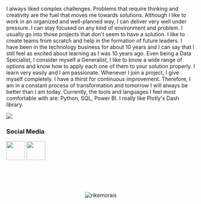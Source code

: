 <div>
  <p>I always liked complex challenges. Problems that require thinking and creativity are the fuel that moves me towards solutions. Although I like to work in an organized and well-planned way, I can deliver very well under pressure. I can stay focused on any kind of environment and problem. I usually go into those projects that don't seem to have a solution. I like to create teams from scratch and help in the formation of future leaders. I have been in the technology business for about 10 years and I can say that I still feel as excited about learning as I was 10 years ago.
Even being a Data Specialist, I consider myself a Generalist, I like to know a wide range of options and know how to apply each one of them to your solution properly. I learn very easily and I am passionate. Whenever I join a project, I give myself completely. I have a thirst for continuous improvement. Therefore, I am in a constant process of transformation and tomorrow I will always be better than I am today. Currently, the tools and languages I feel most comfortable with are: Python, SQL, Power BI. I really like Plotly's Dash library.</p>
  <p align="left"><img src="https://github-readme-stats.vercel.app/api/top-langs/?username=rikemorais&layout=compact&langs_count=10&theme=dracula&include_all_commits=true&hide_title=true&hide_border=true&border_radius=20&card_width=700&hide=html,css,scss,procfile" />
</div></p>

<div>
  <h3>Social Media</h3>
</div>  

<div>
  <a href="https://www.linkedin.com/in/rikemorais/" target="_blank"><img src="https://logospng.org/download/linkedin/logo-linkedin-icon-4096.png")
" target="_blank" height="50" width="50"></a>
  <a href="https://twitter.com/rikemorais/" target="_blank"><img src="https://th.bing.com/th/id/R.9a3a06f78cc0a8d79fce59e2de6da146?rik=nLAu3Z%2f0QUb%2fVw&riu=http%3a%2f%2ficons.iconarchive.com%2ficons%2fiynque%2fios7-style%2f1024%2fTwitter-icon.png&ehk=eD3Hc5yQAyP3AKPJoYHB8yeWKwKdaVAswR5kxmodex4%3d&risl=&pid=ImgRaw&r=0" target="_blank" height="50" width="50"></a>
</div>
    
<div>
  <br><br><br><br>
  <p align="center">
    <img src="https://komarev.com/ghpvc/?username=rikemorais&style=for-the-badge" alt="rikemorais" />
  </p>
</div>
